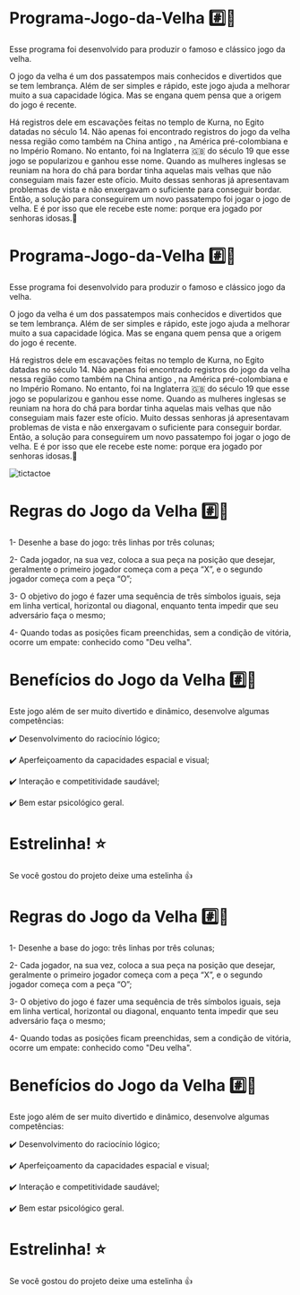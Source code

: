 # Programa-Jogo-da-Velha #️⃣👵

 Esse programa foi desenvolvido para produzir o famoso e clássico jogo da velha.

 O jogo da velha é um dos passatempos mais conhecidos e divertidos que se tem lembrança. Além de ser simples e rápido, este jogo ajuda a melhorar muito a sua capacidade lógica. Mas se engana quem pensa que a origem do jogo é recente.

 Há registros dele em escavações feitas no templo de Kurna, no Egito datadas no século 14.  Não apenas foi encontrado registros do jogo da velha nessa região como também na China antigo , na América pré-colombiana e no Império Romano. No entanto, foi na Inglaterra 🇬🇧 do século 19 que esse jogo se popularizou e ganhou esse nome. Quando as mulheres inglesas se reuniam na hora do chá para bordar tinha aquelas mais velhas que não conseguiam mais fazer este ofício. Muito dessas senhoras já apresentavam problemas de vista e não enxergavam o suficiente para conseguir bordar. Então, a solução para conseguirem um novo passatempo foi jogar o jogo de velha. E é por isso que ele recebe este nome: porque era jogado por senhoras idosas.👵


# Programa-Jogo-da-Velha #️⃣👵

 Esse programa foi desenvolvido para produzir o famoso e clássico jogo da velha.

 O jogo da velha é um dos passatempos mais conhecidos e divertidos que se tem lembrança. Além de ser simples e rápido, este jogo ajuda a melhorar muito a sua capacidade lógica. Mas se engana quem pensa que a origem do jogo é recente.

 Há registros dele em escavações feitas no templo de Kurna, no Egito datadas no século 14.  Não apenas foi encontrado registros do jogo da velha nessa região como também na China antigo , na América pré-colombiana e no Império Romano. No entanto, foi na Inglaterra 🇬🇧 do século 19 que esse jogo se popularizou e ganhou esse nome. Quando as mulheres inglesas se reuniam na hora do chá para bordar tinha aquelas mais velhas que não conseguiam mais fazer este ofício. Muito dessas senhoras já apresentavam problemas de vista e não enxergavam o suficiente para conseguir bordar. Então, a solução para conseguirem um novo passatempo foi jogar o jogo de velha. E é por isso que ele recebe este nome: porque era jogado por senhoras idosas.👵

![tictactoe](https://github.com/naiaragabriela/TicTacToeOOP/assets/126898837/0bef36b2-3894-4600-a93d-db1a1a27c3d3)



# Regras do Jogo da Velha #️⃣👵

1- Desenhe a base do jogo: três linhas por três colunas;

2- Cada jogador, na sua vez, coloca a sua peça na posição que desejar, geralmente o primeiro jogador começa com a peça “X”, e o segundo jogador começa com a peça “O”; 

3- O objetivo do jogo é fazer uma sequência de três símbolos iguais, seja em linha vertical, horizontal ou diagonal, enquanto tenta impedir que seu adversário faça o mesmo;

4- Quando todas as posições ficam preenchidas, sem a condição de vitória, ocorre um empate: conhecido como "Deu velha".


# Benefícios do Jogo da Velha #️⃣👵

Este jogo além de ser muito divertido e dinâmico, desenvolve algumas competências:

✔️ Desenvolvimento do raciocínio lógico;

✔️ Aperfeiçoamento da capacidades espacial e visual;

✔️ Interação e competitividade saudável;

✔️ Bem estar psicológico geral.

# Estrelinha! ⭐
Se você gostou do projeto deixe uma estelinha 👍



# Regras do Jogo da Velha #️⃣👵


1- Desenhe a base do jogo: três linhas por três colunas;

2- Cada jogador, na sua vez, coloca a sua peça na posição que desejar, geralmente o primeiro jogador começa com a peça “X”, e o segundo jogador começa com a peça “O”; 

3- O objetivo do jogo é fazer uma sequência de três símbolos iguais, seja em linha vertical, horizontal ou diagonal, enquanto tenta impedir que seu adversário faça o mesmo;

4- Quando todas as posições ficam preenchidas, sem a condição de vitória, ocorre um empate: conhecido como "Deu velha".


# Benefícios do Jogo da Velha #️⃣👵

Este jogo além de ser muito divertido e dinâmico, desenvolve algumas competências:

✔️ Desenvolvimento do raciocínio lógico;

✔️ Aperfeiçoamento da capacidades espacial e visual;

✔️ Interação e competitividade saudável;

✔️ Bem estar psicológico geral.

# Estrelinha! ⭐
Se você gostou do projeto deixe uma estelinha 👍
